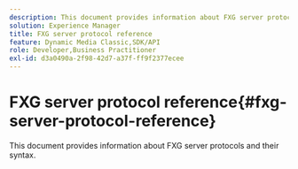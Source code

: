 ```yaml
---
description: This document provides information about FXG server protocols and their syntax.
solution: Experience Manager
title: FXG server protocol reference
feature: Dynamic Media Classic,SDK/API
role: Developer,Business Practitioner
exl-id: d3a0490a-2f98-42d7-a37f-ff9f2377ecee
---
```

# FXG server protocol reference{#fxg-server-protocol-reference}

This document provides information about FXG server protocols and their syntax.
